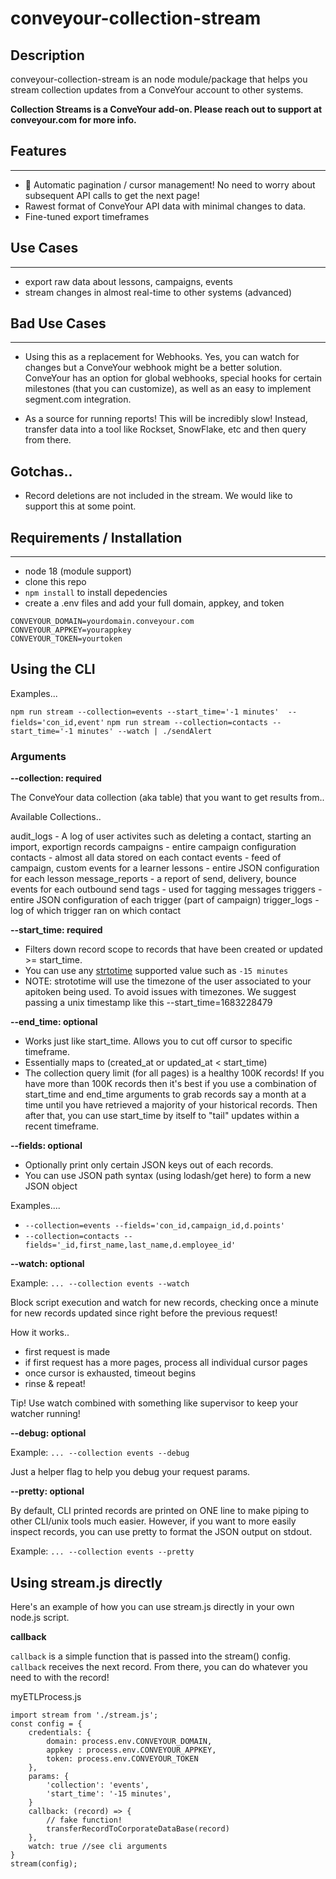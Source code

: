# conveyour-collection-stream

## Description
conveyour-collection-stream is an node module/package that helps you stream collection updates from a ConveYour account to other systems. 

**Collection Streams is a ConveYour add-on. Please reach out to support at conveyour.com for more info.** 

## Features
---
- 💪 Automatic pagination / cursor management! No need to worry about subsequent API calls to get the next page!
- Rawest format of ConveYour API data with minimal changes to data. 
- Fine-tuned export timeframes

## Use Cases
---
- export raw data about lessons, campaigns, events
- stream changes in almost real-time to other systems (advanced)

## Bad Use Cases
---
- Using this as a replacement for Webhooks. Yes, you can watch for changes but a ConveYour webhook might be a better solution. ConveYour has an option for global webhooks, special hooks for certain milestones (that you can customize), as well as an easy to implement segment.com integration.

- As a source for running reports! This will be incredibly slow! Instead, transfer data into a tool like Rockset, SnowFlake, etc and then query from there.

## Gotchas..

- Record deletions are not included in the stream. We would like to support this at some point. 

## Requirements / Installation
---
- node 18 (module support)
- clone this repo
- `npm install` to install depedencies
- create a .env files and add your full domain, appkey, and token

```
CONVEYOUR_DOMAIN=yourdomain.conveyour.com
CONVEYOUR_APPKEY=yourappkey
CONVEYOUR_TOKEN=yourtoken
```

## Using the CLI

Examples...

`npm run stream --collection=events --start_time='-1 minutes'  --fields='con_id,event'`
`npm run stream --collection=contacts --start_time='-1 minutes' --watch | ./sendAlert`

### Arguments

**--collection: required**

The ConveYour data collection (aka table) that you want to get results from..

Available Collections.. 

audit_logs - A log of user activites such as deleting a contact, starting an import, exportign records
campaigns - entire campaign configuration
contacts - almost all data stored on each contact
events - feed of campaign, custom events for a learner
lessons - entire JSON configuration for each lesson
message_reports - a report of send, delivery, bounce events for each outbound send
tags - used for tagging messages 
triggers - entire JSON configuration of each trigger (part of campaign)
trigger_logs - log of which trigger ran on which contact

**--start_time: required**

- Filters down record scope to records that have been created or updated >= start_time. 
- You can use any [strtotime](https://www.php.net/manual/en/function.strtotime.php) supported value such as `-15 minutes`
- NOTE: strototime will use the timezone of the user associated to your apitoken being used. To avoid issues with timezones. We suggest passing a unix timestamp like this --start_time=1683228479

**--end_time: optional**

- Works just like start_time. Allows you to cut off cursor to specific timeframe.
- Essentially maps to (created_at or updated_at < start_time)
- The collection query limit (for all pages) is a healthy 100K records! If you have more than 100K records then it's best if you use a combination of start_time and end_time arguments to grab records say a month at a time until you have retrieved a majority of your historical records. Then after that, you can use start_time by itself to "tail" updates within a recent timeframe.

**--fields: optional**

- Optionally print only certain JSON keys out of each records. 
- You can use JSON path syntax (using lodash/get here) to form a new JSON object 

Examples....

- `--collection=events --fields='con_id,campaign_id,d.points'`
- `--collection=contacts --fields='_id,first_name,last_name,d.employee_id'`

**--watch: optional**

Example: `... --collection events --watch`

Block script execution and watch for new records, checking once a minute for new records updated since right before the previous request!

How it works.. 

- first request is made
- if first request has a more pages, process all individual cursor pages
- once cursor is exhausted, timeout begins
- rinse & repeat!

Tip! Use watch combined with something like supervisor to keep your watcher running!

**--debug: optional**

Example: `... --collection events --debug`

Just a helper flag to help you debug your request params. 

**--pretty: optional**

By default, CLI printed records are printed on ONE line to make piping to other CLI/unix tools much easier. However, if you want to more easily inspect records, you can use pretty to format the JSON output on stdout.

Example: `... --collection events --pretty`

## Using stream.js directly

Here's an example of how you can use stream.js directly in your own node.js script.

**callback**

`callback` is a simple function that is passed into the stream() config. `callback` receives the next record. From there, you can do whatever you need to with the record!

myETLProcess.js
```
import stream from './stream.js';
const config = {
    credentials: {
        domain: process.env.CONVEYOUR_DOMAIN,
        appkey : process.env.CONVEYOUR_APPKEY,
        token: process.env.CONVEYOUR_TOKEN
    },
    params: {
        'collection': 'events',
        'start_time': '-15 minutes',
    }
    callback: (record) => {
        // fake function!
        transferRecordToCorporateDataBase(record)
    },
    watch: true //see cli arguments
}
stream(config);

```

